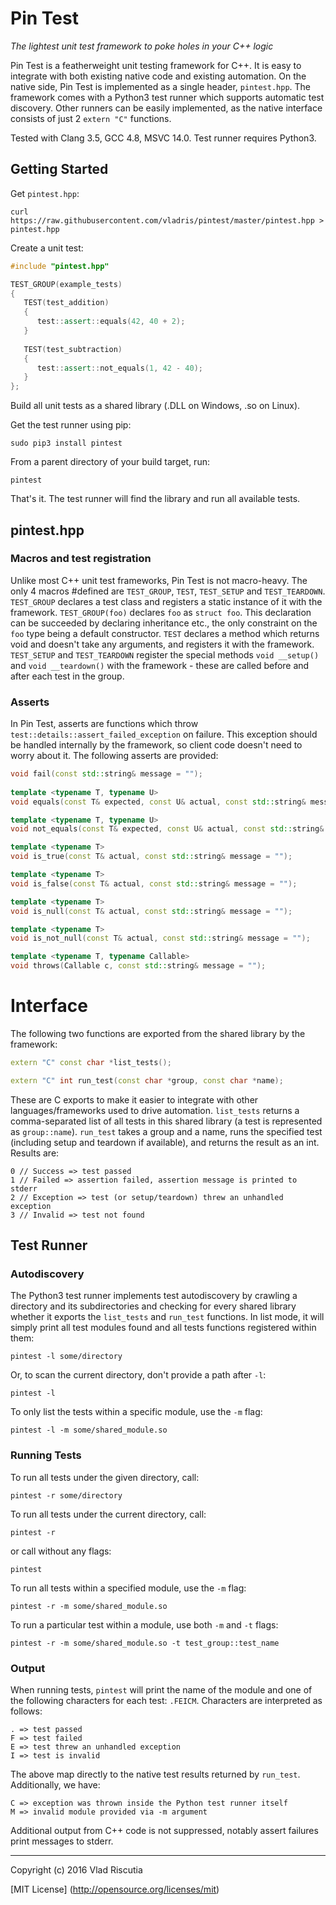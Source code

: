 # Pin Test

*The lightest unit test framework to poke holes in your C++ logic*

Pin Test is a featherweight unit testing framework for C++. It is easy to integrate with both existing native code and existing automation. On the native side, Pin Test is implemented as a single header, `pintest.hpp`. The framework comes with a Python3 test runner which supports automatic test discovery. Other runners can be easily implemented, as the native interface consists of just 2 `extern "C"` functions.

Tested with Clang 3.5, GCC 4.8, MSVC 14.0. Test runner requires Python3.

## Getting Started

Get `pintest.hpp`:

    curl https://raw.githubusercontent.com/vladris/pintest/master/pintest.hpp > pintest.hpp

Create a unit test:

```c++
#include "pintest.hpp"

TEST_GROUP(example_tests)
{
   TEST(test_addition)
   {
      test::assert::equals(42, 40 + 2);
   }
        
   TEST(test_subtraction)
   {
      test::assert::not_equals(1, 42 - 40);
   }
};
```
    
Build all unit tests as a shared library (.DLL on Windows, .so on Linux).

Get the test runner using pip:

    sudo pip3 install pintest 

From a parent directory of your build target, run:

    pintest
    
That's it. The test runner will find the library and run all available tests.

## pintest.hpp

### Macros and test registration

Unlike most C++ unit test frameworks, Pin Test is not macro-heavy. The only 4 macros #defined are `TEST_GROUP`, `TEST`, `TEST_SETUP` and `TEST_TEARDOWN`. `TEST_GROUP` declares a test class and registers a static instance of it with the framework. `TEST_GROUP(foo)` declares `foo` as `struct foo`. This declaration can be succeeded by declaring inheritance etc., the only constraint on the `foo` type being a default constructor. `TEST` declares a method which returns void and doesn't take any arguments, and registers it with the framework. `TEST_SETUP` and `TEST_TEARDOWN` register the special methods `void __setup()` and `void __teardown()` with the framework - these are called before and after each test in the group.     

### Asserts

In Pin Test, asserts are functions which throw `test::details::assert_failed_exception` on failure. This exception should be handled internally by the framework, so client code doesn't need to worry about it. The following asserts are provided:

```c++
void fail(const std::string& message = "");
    
template <typename T, typename U>
void equals(const T& expected, const U& actual, const std::string& message = "");

template <typename T, typename U>
void not_equals(const T& expected, const U& actual, const std::string& message = "");

template <typename T>
void is_true(const T& actual, const std::string& message = "");

template <typename T>
void is_false(const T& actual, const std::string& message = "");

template <typename T>
void is_null(const T& actual, const std::string& message = "");

template <typename T>
void is_not_null(const T& actual, const std::string& message = "");

template <typename T, typename Callable>
void throws(Callable c, const std::string& message = ""); 
```

# Interface

The following two functions are exported from the shared library by the framework:

```c++
extern "C" const char *list_tests();

extern "C" int run_test(const char *group, const char *name);
```

These are C exports to make it easier to integrate with other languages/frameworks used to drive automation. `list_tests` returns a comma-separated list of all tests in this shared library (a test is represented as `group::name`). `run_test` takes a group and a name, runs the specified test (including setup and teardown if available), and returns the result as an int. Results are:

    0 // Success => test passed
    1 // Failed => assertion failed, assertion message is printed to stderr
    2 // Exception => test (or setup/teardown) threw an unhandled exception
    3 // Invalid => test not found

## Test Runner

### Autodiscovery

The Python3 test runner implements test autodiscovery by crawling a directory and its subdirectories and checking for every shared library whether it exports the `list_tests` and `run_test` functions. In list mode, it will simply print all test modules found and all tests functions registered within them:

    pintest -l some/directory
    
Or, to scan the current directory, don't provide a path after `-l`:

    pintest -l
    
To only list the tests within a specific module, use the `-m` flag:

    pintest -l -m some/shared_module.so
    
### Running Tests

To run all tests under the given directory, call:

    pintest -r some/directory
    
To run all tests under the current directory, call:

    pintest -r
    
or call without any flags:

    pintest
    
To run all tests within a specified module, use the `-m` flag:

    pintest -r -m some/shared_module.so
    
To run a particular test within a module, use both `-m` and `-t` flags:

    pintest -r -m some/shared_module.so -t test_group::test_name

### Output

When running tests, `pintest` will print the name of the module and one of the following characters for each test: `.FEICM`. Characters are interpreted as follows:

    . => test passed
    F => test failed
    E => test threw an unhandled exception
    I => test is invalid
    
The above map directly to the native test results returned by `run_test`. Additionally, we have:

    C => exception was thrown inside the Python test runner itself
    M => invalid module provided via -m argument

Additional output from C++ code is not suppressed, notably assert failures print messages to stderr.

---

Copyright (c) 2016 Vlad Riscutia

[MIT License] (http://opensource.org/licenses/mit)
